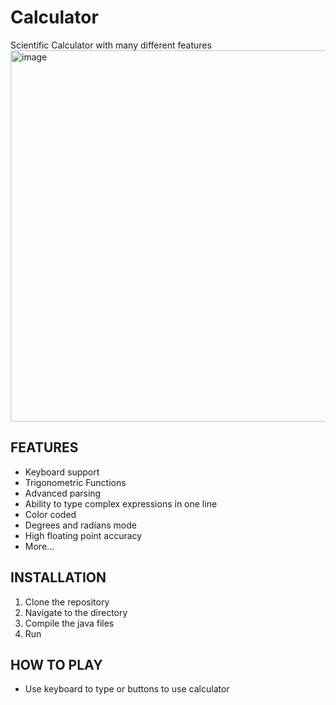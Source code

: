 # Calculator

Scientific Calculator with many different features
<img width="594" alt="image" src="https://github.com/alch19/Calculator/assets/173141163/25755c72-a6da-4ef9-b06e-baf55b3acbbc">

## FEATURES

- Keyboard support
- Trigonometric Functions
- Advanced parsing
- Ability to type complex expressions in one line
- Color coded
- Degrees and radians mode
- High floating point accuracy
- More...

## INSTALLATION

1. Clone the repository
2. Navigate to the directory
3. Compile the java files
4. Run

## HOW TO PLAY

- Use keyboard to type or buttons to use calculator
